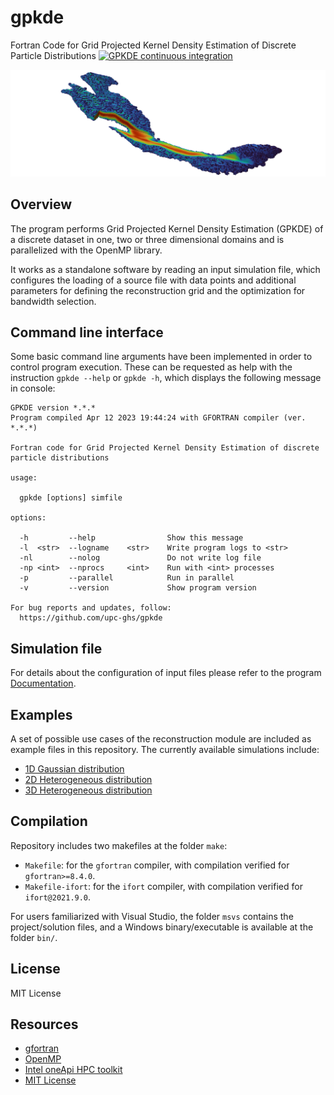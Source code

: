 # gpkde
Fortran Code for Grid Projected Kernel Density Estimation of Discrete Particle Distributions
[![GPKDE continuous integration](https://github.com/upc-ghs/gpkde/actions/workflows/ci.yml/badge.svg)](https://github.com/upc-ghs/gpkde/actions/workflows/ci.yml)

![](img/banner.png)

## Overview
The program performs Grid Projected Kernel Density Estimation (GPKDE) of a discrete dataset in one, two or three dimensional domains and is parallelized with the OpenMP library. 

It works as a standalone software by reading an input simulation file, which configures the loading of a source file with data points and additional parameters for defining the reconstruction grid and the optimization for bandwidth selection.

## Command line interface
Some basic command line arguments have been implemented in order to control program execution. These can be requested as help with the instruction ``gpkde --help`` or ``gpkde -h``, which displays the following message in console:
 
```
GPKDE version *.*.*               
Program compiled Apr 12 2023 19:44:24 with GFORTRAN compiler (ver. *.*.*)       

Fortran code for Grid Projected Kernel Density Estimation of discrete particle distributions

usage:

  gpkde [options] simfile

options:

  -h         --help                Show this message                             
  -l  <str>  --logname    <str>    Write program logs to <str>                   
  -nl        --nolog               Do not write log file                         
  -np <int>  --nprocs     <int>    Run with <int> processes                      
  -p         --parallel            Run in parallel                               
  -v         --version             Show program version                          

For bug reports and updates, follow:                                             
  https://github.com/upc-ghs/gpkde    
```

## Simulation file
For details about the configuration of input files please refer to the program [Documentation](doc/gpkde_IO_v100.pdf). 

## Examples 
A set of possible use cases of the reconstruction module are included as example files in this repository. The currently available simulations include:

- [1D Gaussian distribution](examples/ex01_1dnormal/)
- [2D Heterogeneous distribution](examples/ex02_2dhet/)
- [3D Heterogeneous distribution](examples/ex03_3dhet/)

## Compilation 
Repository includes two makefiles at the folder `make`:

- `Makefile`: for the `gfortran` compiler, with compilation verified for `gfortran>=8.4.0`.
- `Makefile-ifort`: for the `ifort` compiler, with compilation verified for `ifort@2021.9.0`.

For users familiarized with Visual Studio, the folder `msvs` contains the project/solution files, and a Windows binary/executable is available at the folder `bin/`.

## License
MIT License

## Resources
* [gfortran](https://gcc.gnu.org/wiki/GFortran)
* [OpenMP](https://www.openmp.org/)
* [Intel oneApi HPC toolkit](https://www.intel.com/content/www/us/en/developer/tools/oneapi/hpc-toolkit.html)
* [MIT License](https://mit-license.org/)
